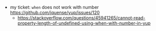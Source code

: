 - my ticket: `when` does not work with number https://github.com/jquense/yup/issues/120
  - https://stackoverflow.com/questions/45941265/cannot-read-property-length-of-undefined-using-when-with-number-in-yup
